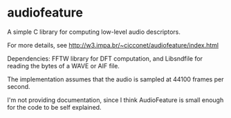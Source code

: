 # audiofeature
A simple C library for computing low-level audio descriptors.

For more details, see http://w3.impa.br/~cicconet/audiofeature/index.html

Dependencies: FFTW library for DFT computation, and Libsndfile for reading the bytes of a WAVE or AIF file.

The implementation assumes that the audio is sampled at 44100 frames per second.

I'm not providing documentation, since I think AudioFeature is small enough for the code to be self explained.
